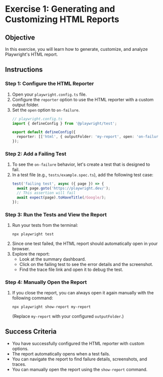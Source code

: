 # Exercise 1: Generating and Customizing HTML Reports

## Objective
In this exercise, you will learn how to generate, customize, and analyze Playwright's HTML report.

## Instructions

### Step 1: Configure the HTML Reporter
1.  Open your `playwright.config.ts` file.
2.  Configure the `reporter` option to use the HTML reporter with a custom output folder.
3.  Set the `open` option to `on-failure`.
    ```typescript
    // playwright.config.ts
    import { defineConfig } from '@playwright/test';

    export default defineConfig({
      reporter: [['html', { outputFolder: 'my-report', open: 'on-failure' }]],
    });
    ```

### Step 2: Add a Failing Test
1.  To see the `on-failure` behavior, let's create a test that is designed to fail.
2.  In a test file (e.g., `tests/example.spec.ts`), add the following test case:
    ```typescript
    test('failing test', async ({ page }) => {
      await page.goto('https://playwright.dev/');
      // This assertion will fail
      await expect(page).toHaveTitle(/Google/);
    });
    ```

### Step 3: Run the Tests and View the Report
1.  Run your tests from the terminal:
    ```bash
    npx playwright test
    ```
2.  Since one test failed, the HTML report should automatically open in your browser.
3.  Explore the report:
    -   Look at the summary dashboard.
    -   Click on the failing test to see the error details and the screenshot.
    -   Find the trace file link and open it to debug the test.

### Step 4: Manually Open the Report
1.  If you close the report, you can always open it again manually with the following command:
    ```bash
    npx playwright show-report my-report
    ```
    (Replace `my-report` with your configured `outputFolder`.)

## Success Criteria
- You have successfully configured the HTML reporter with custom options.
- The report automatically opens when a test fails.
- You can navigate the report to find failure details, screenshots, and traces.
- You can manually open the report using the `show-report` command.